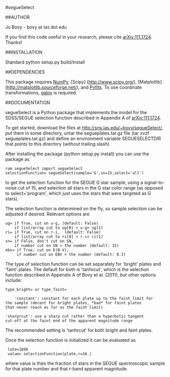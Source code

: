 #segueSelect

##AUTHOR

Jo Bovy - bovy at ias dot edu

If you find this code useful in your research, please cite
[arXiv:111.1724](http://arxiv.org/abs/1111.1724). Thanks!


##INSTALLATION

Standard python setup.py build/install


##DEPENDENCIES

This package requires [NumPy](http://numpy.scipy.org/), [Scipy] (http://www.scipy.org/), [Matplotlib] (http://matplotlib.sourceforge.net/), and [Pyfits](http://www.stsci.edu/resources/software_hardware/pyfits). To use coordinate transformations, [galpy](https://github.com/jobovy/galpy) is required.


##DOCUMENTATION

segueSelect is a Python package that implements the model for the
SDSS/SEGUE selection function described in Appendix A of
[arXiv:111.1724](http://arxiv.org/abs/1111.1724). 

To get started, download the files at
http://sns.ias.edu/~bovy/segueSelect/, put them in some directory,
untar the segueplates.tar.gz file (tar xvzf segueplates.tar.gz) and
define an environment variable SEGUESELECTDIR that points to this
directory (*without* trailing slash).

After installing the package (python setup.py install) you can use the
package as

	rom segueSelect import segueSelect
	selectionFunction= segueSelect(sample='G',sn=15,select='all')

to get the selection function for the SEGUE G star sample, using a
signal-to-noise cut of 15, and selection all stars in the G star color
range (as opposed to select='program', which just uses the stars that
were targeted as G stars).

The selection function is determined on the fly, so sample selection
can be adjusted if desired. Relevant options are

    ug= if True, cut on u-g, (default: False)
    	if list/array cut to ug[0] < u-g< ug[1]
    ri= if True, cut on r-i,  (default: False)
    	if list/array cut to ri[0] < r-i< ri[1]
    sn= if False, don't cut on SN, 
    	if number cut on SN > the number (default: 15)
    ebv= if True, cut on E(B-V), 
    	 if number cut on EBV < the number (default: 0.3)

The type of selection function can be set separately for 'bright'
plates and 'faint' plates. The default for both is 'tanhrcut', which
is the selection function described in Appendix A of Bovy et
al. (2011), but other options include:

    type_bright= or type_faint=
    
        'constant': constant for each plate up to the faint limit for
	the sample (decent for bright plates, *bad* for faint plates
	that never reach as far as the faint limit) 

	'sharprcut': use a sharp cut rather than a hyperbolic tangent
	cut-off at the faint end of the apparent magnitude range

The recommended setting is 'tanhrcut' for both bright and faint plates.


Once the selection function is initialized it can be evaluated as

     late=1880
     value= selectionFunction(plate,r=16.)

where value is then the fraction of stars in the SEGUE spectroscopic
sample for that plate number and that r-band apparent magnitude.

